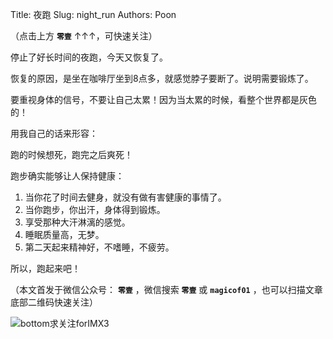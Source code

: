 Title:  夜跑
Slug:  night_run
Authors: Poon



（点击上方 **`零壹`** ↑↑↑，可快速关注）


停止了好长时间的夜跑，今天又恢复了。

恢复的原因，是坐在咖啡厅坐到8点多，就感觉脖子要断了。说明需要锻炼了。

要重视身体的信号，不要让自己太累！因为当太累的时候，看整个世界都是灰色的！

用我自己的话来形容：

跑的时候想死，跑完之后爽死！

跑步确实能够让人保持健康： 

1. 当你花了时间去健身，就没有做有害健康的事情了。
2. 当你跑步，你出汗，身体得到锻炼。
3. 享受那种大汗淋漓的感觉。
4. 睡眠质量高，无梦。
5. 第二天起来精神好，不嗜睡，不疲劳。

所以，跑起来吧！

（本文首发于微信公众号： **`零壹`** ，微信搜索 **`零壹`** 或 **`magicof01`** ，也可以扫描文章底部二维码快速关注）

![bottom求关注forIMX3](http://www.imx3.com/img/weixin_bi_common/sdr_code_tree_01.png)


